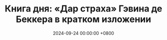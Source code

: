 ---
title: "Книга дня: «Дар страха» Гэвина де Беккера в кратком изложении"
description: >-
  🛡️ «Дар страха» — глубокий психологический анализ инстинкта страха и его роли в защите человека от опасностей. Узнайте, как использовать страх для защиты с книгой "Дар страха" Гэвина де Беккера. Практичные советы по интуиции и личной безопасности.
date: 2024-09-24 00:00:00 +0800
categories: [Мышление, Конспекты-книг]
tags:
  [
    дар-страха,
    гэвин-де-беккер,
    личная-безопасность,
    управление-страхом,
    интуиция,
    самозащита,
    оценка-угроз,
    выживание,
    психологический-триллер,
    сигналы-опасности,
    эмоциональная-осведомленность,
    безопасность,
    предотвращение-насилия
  ]
image: 
alt: Обложка книги Дар страха Гэвина де Беккера
fallback:
  - 
  - 
---